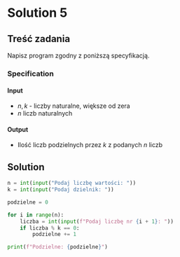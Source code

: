 # Solution 5

## Treść zadania

Napisz program zgodny z poniższą specyfikacją.

### Specification

#### Input

* $n, k$ - liczby naturalne, większe od zera
* $n$ liczb naturalnych

#### Output

* Ilość liczb podzielnych przez $k$ z podanych $n$ liczb

## Solution

```python
n = int(input("Podaj liczbę wartości: "))
k = int(input("Podaj dzielnik: "))

podzielne = 0

for i in range(n):
    liczba = int(input(f"Podaj liczbę nr {i + 1}: "))
    if liczba % k == 0:
        podzielne += 1

print(f"Podzielne: {podzielne}")
```